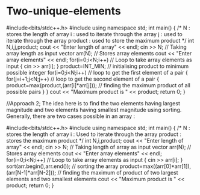 # Two-unique-elements
#include<bits/stdc++.h>
#include<algorithm>
using namespace std;
int main()
{
    /*
    N : stores the length of array
    i : used to iterate through the array
    j : used to iterate through the array
    product : used to store the maximum product
    */
    int N,i,j,product;
    cout << "Enter length of array" << endl;
    cin >> N; // Taking array length as input
    vector<int> arr(N); // Stores array elements
    cout << "Enter array elements" << endl;
    for(i=0;i<N;i++) // Loop to take array elements as input
    {
        cin >> arr[i];
    }
    product=INT_MIN; // initialising product to minimum possible integer
    for(i=0;i<N;i++) // loop to get the first element of a pair
    {
        for(j=i+1;j<N;j++) // loop to get the second element of a pair
        {
            product=max(product,(arr[i]*arr[j])); // finding the maximum product of all possible pairs
        }
    }
    cout << "Maximum product is " << product; 
    return 0;
}

//Approach 2; The idea here is to find the two elements having largest magnitude and two elements having smallest magnitude using sorting. Generally, there are two cases possible in an array :

#include<bits/stdc++.h>
#include<algorithm>
using namespace std;
int main()
{
    /*
    N : stores the length of array
    i : Used to iterate through the array
    product : stores the maximum product
    */
    int N,i,product;
    cout << "Enter length of array" << endl;
    cin >> N; // Taking length of array as input
    vector<int> arr(N); // Stores array elements
    cout << "Enter array elements" << endl;
    for(i=0;i<N;i++) // Loop to take array elements as input
    {
        cin >> arr[i];
    }
    sort(arr.begin(),arr.end()); // sorting the array
    product=max((arr[0]*arr[1]),(arr[N-1]*arr[N-2])); // finding the maximum of product of two largest elements and two smallest elements
    cout << "Maximum product is " << product;
    return 0;
}
